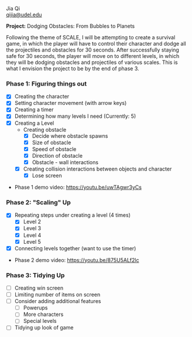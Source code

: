 Jia Qi <br>
qijia@udel.edu

**Project:** Dodging Obstacles: From Bubbles to Planets

Following the theme of SCALE, I will be attempting to create
a survival game, in which the player will have to control their 
character and dodge all the projectiles and obstacles for 30 seconds. 
After successfully staying safe for 30 seconds, the player will move on
to different levels, in which they will be dodging obstacles and 
projectiles of various scales. This is what I envision the project to be
by the end of phase 3. 

### Phase 1: Figuring things out
 - [x] Creating the character
 - [x] Setting character movement (with arrow keys)
 - [x] Creating a timer
 - [x] Determining how many levels I need (Currently: 5)
 - [x] Creating a Level
   - Creating obstacle
     - [x] Decide where obstacle spawns
     - [x] Size of obstacle
     - [x] Speed of obstacle
     - [x] Direction of obstacle
     - [x] Obstacle - wall interactions
   - [x] Creating collision interactions between objects and character
     - [x] Lose screen
 - Phase 1 demo video: https://youtu.be/uwTAgwr3yCs

### Phase 2: "Scaling" Up
 - [x] Repeating steps under creating a level (4 times)
   - [x] Level 2
   - [x] Level 3
   - [x] Level 4
   - [x] Level 5
 - [x] Connecting levels together (want to use the timer)
 - Phase 2 demo video: https://youtu.be/875U5ALf2lc

### Phase 3: Tidying Up
 - [ ] Creating win screen
 - [ ] Limiting number of items on screen
 - [ ] Consider adding additional features
   - [ ] Powerups
   - [ ] More characters
   - [ ] Special levels
 - [ ] Tidying up look of game